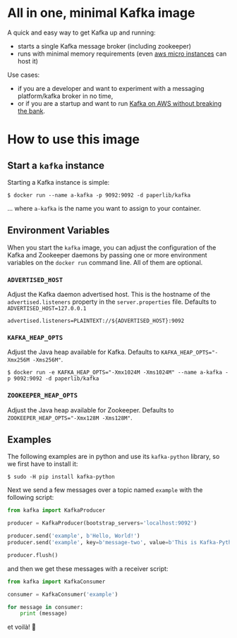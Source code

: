 # All in one, minimal Kafka image

A quick and easy way to get Kafka up and running:

* starts a single Kafka message broker (including zookeeper)
* runs with minimal memory requirements (even [aws micro instances](https://aws.amazon.com/ec2/instance-types/t3/) can host it)

Use cases:

* if you are a developer and want to experiment with a messaging platform/kafka broker in no time,
* or if you are a startup and want to run [Kafka on AWS without breaking the bank](https://medium.com/investing-in-tech/cost-effective-kafka-on-aws-6c02f9b0d7de).

# How to use this image

## Start a `kafka` instance

Starting a Kafka instance is simple:

```console
$ docker run --name a-kafka -p 9092:9092 -d paperlib/kafka
```

... where `a-kafka` is the name you want to assign to your container.


## Environment Variables

When you start the `kafka` image, you can adjust the configuration of the Kafka and Zookeeper daemons by passing one or more environment variables on the `docker run` command line. All of them are optional.

### `ADVERTISED_HOST`

Adjust the Kafka daemon advertised host. This is the hostname of the `advertised.listeners` property in the `server.properties` file. Defaults to `ADVERTISED_HOST=127.0.0.1`

```console
advertised.listeners=PLAINTEXT://${ADVERTISED_HOST}:9092
```

### `KAFKA_HEAP_OPTS`

Adjust the Java heap available for Kafka. Defaults to `KAFKA_HEAP_OPTS="-Xmx256M -Xms256M"`.

```console
$ docker run -e KAFKA_HEAP_OPTS="-Xmx1024M -Xms1024M" --name a-kafka -p 9092:9092 -d paperlib/kafka
```

### `ZOOKEEPER_HEAP_OPTS`

Adjust the Java heap available for Zookeeper. Defaults to `ZOOKEEPER_HEAP_OPTS="-Xmx128M -Xms128M"`.

## Examples

The following examples are in python and use its `kafka-python` library, so we first have to install it:

```console
$ sudo -H pip install kafka-python
```

Next we send a few messages over a topic named `example` with the following script:

```python
from kafka import KafkaProducer

producer = KafkaProducer(bootstrap_servers='localhost:9092')

producer.send('example', b'Hello, World!')
producer.send('example', key=b'message-two', value=b'This is Kafka-Python')

producer.flush()
```

and then we get these messages with a receiver script:

```python
from kafka import KafkaConsumer

consumer = KafkaConsumer('example')

for message in consumer:
    print (message)
```

et voilà! 🙂

